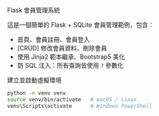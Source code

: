 Flask 會員管理系統

這是一個簡單的 Flask + SQLite 會員管理範例，包含：
- 首頁、會員註冊、會員登入
- [CRUD] 修改會員資料、刪除會員
- 使用 Jinja2 範本繼承、Bootstrap5 美化
- 防 SQL 注入：所有查詢皆使用 `?` 參數化


建立並啟動虛擬環境  
   ```bash
   python -m venv venv
   source venv/bin/activate   # macOS / Linux
   venv\Scripts\activate      # Windows PowerShell
